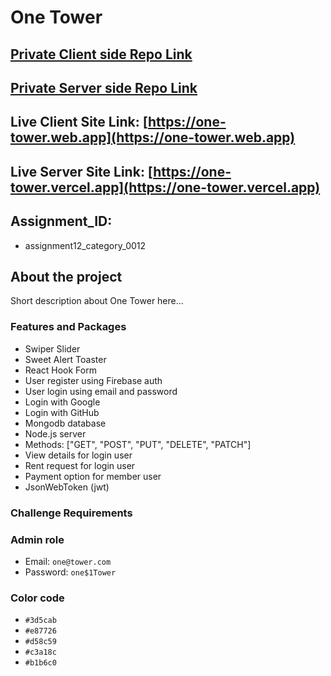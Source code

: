 # One Tower

## [Private Client side Repo Link](https://github.com/programming-hero-web-course1/b9a12-client-side-maasajal)

## [Private Server side Repo Link](https://github.com/programming-hero-web-course1/b9a12-server-side-maasajal)

## Live Client Site Link: [https://one-tower.web.app](https://one-tower.web.app)

## Live Server Site Link: [https://one-tower.vercel.app](https://one-tower.vercel.app)

## Assignment_ID:

- assignment12_category_0012

## About the project

Short description about One Tower here...

### Features and Packages

- Swiper Slider
- Sweet Alert Toaster
- React Hook Form
- User register using Firebase auth
- User login using email and password
- Login with Google
- Login with GitHub
- Mongodb database
- Node.js server
- Methods: ["GET", "POST", "PUT", "DELETE", "PATCH"]
- View details for login user
- Rent request for login user
- Payment option for member user
- JsonWebToken (jwt)

### Challenge Requirements

### Admin role

- Email: `one@tower.com`
- Password: `one$1Tower`

### Color code

- `#3d5cab`
- `#e87726`
- `#d58c59`
- `#c3a18c`
- `#b1b6c0`
